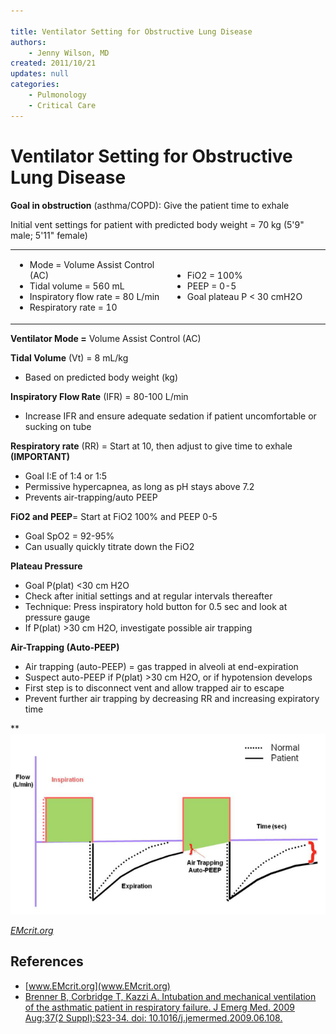 ```yaml
---

title: Ventilator Setting for Obstructive Lung Disease
authors:
    - Jenny Wilson, MD
created: 2011/10/21
updates: null
categories:
    - Pulmonology
    - Critical Care
---
```


# Ventilator Setting for Obstructive Lung Disease

**Goal in obstruction** (asthma/COPD): Give the patient time to exhale

Initial vent settings for patient with predicted body weight = 70 kg (5'9" male; 5'11" female)

<table>
<colgroup>
<col width="50%" />
<col width="50%" />
</colgroup>
<tbody>
<tr class="odd">
<td><ul>
<li>Mode = Volume Assist Control (AC)</li>
<li>Tidal volume = 560 mL</li>
<li>Inspiratory flow rate = 80 L/min</li>
<li>Respiratory rate = 10</li>
</ul></td>
<td><ul>
<li>FiO2 = 100%</li>
<li>PEEP = 0-5</li>
<li>Goal plateau P &lt; 30 cmH2O</li>
</ul></td>
</tr>
</tbody>
</table>

**Ventilator Mode =** Volume Assist Control (AC)

**Tidal Volume** (Vt) = 8 mL/kg 

- Based on predicted body weight (kg)

**Inspiratory Flow Rate** (IFR) = 80-100 L/min 

- Increase IFR and ensure adequate sedation if patient uncomfortable or sucking on tube

**Respiratory rate** (RR) = Start at 10, then adjust to give time to exhale **(IMPORTANT)**

- Goal I:E of 1:4 or 1:5
- Permissive hypercapnea, as long as pH stays above 7.2
- Prevents air-trapping/auto PEEP

**FiO2 and PEEP**= Start at FiO2 100% and PEEP 0-5

- Goal SpO2 = 92-95%
- Can usually quickly titrate down the FiO2

**Plateau Pressure**

- Goal P(plat) &lt;30 cm H2O
- Check after initial settings and at regular intervals thereafter
- Technique: Press inspiratory hold button for 0.5 sec and look at pressure gauge 
- If P(plat) >30 cm H2O, investigate possible air trapping

**Air-Trapping (Auto-PEEP)**

- Air trapping (auto-PEEP) = gas trapped in alveoli at end-expiration
- Suspect auto-PEEP if P(plat) >30 cm H2O, or if hypotension develops
- First step is to disconnect vent and allow trapped air to escape
- Prevent further air trapping by decreasing RR and increasing expiratory time

\*\*![](image-1.png)

_[EMcrit.org](http://emcrit.org/podcasts/vent-part-2/)_

## References

- [www.EMcrit.org](www.EMcrit.org)
- [Brenner B, Corbridge T, Kazzi A. Intubation and mechanical ventilation of the asthmatic patient in respiratory failure. J Emerg Med. 2009 Aug;37(2 Suppl):S23-34. doi: 10.1016/j.jemermed.2009.06.108.](https://www.ncbi.nlm.nih.gov/pubmed/19683662/)

